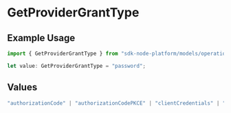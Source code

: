 # GetProviderGrantType

## Example Usage

```typescript
import { GetProviderGrantType } from "sdk-node-platform/models/operations";

let value: GetProviderGrantType = "password";
```

## Values

```typescript
"authorizationCode" | "authorizationCodePKCE" | "clientCredentials" | "password"
```